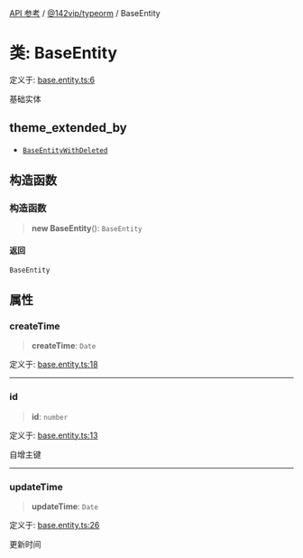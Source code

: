 [API 参考](../../../index.md) / [@142vip/typeorm](../index.md) / BaseEntity

# 类: BaseEntity

定义于: [base.entity.ts:6](https://github.com/142vip/core-x/blob/d4a5b2e7c860b49a40d6ff85745b241507ccf1fd/packages/typeorm/src/base.entity.ts#L6)

基础实体

## theme_extended_by

- [`BaseEntityWithDeleted`](BaseEntityWithDeleted.md)

## 构造函数

### 构造函数

> **new BaseEntity**(): `BaseEntity`

#### 返回

`BaseEntity`

## 属性

### createTime

> **createTime**: `Date`

定义于: [base.entity.ts:18](https://github.com/142vip/core-x/blob/d4a5b2e7c860b49a40d6ff85745b241507ccf1fd/packages/typeorm/src/base.entity.ts#L18)

***

### id

> **id**: `number`

定义于: [base.entity.ts:13](https://github.com/142vip/core-x/blob/d4a5b2e7c860b49a40d6ff85745b241507ccf1fd/packages/typeorm/src/base.entity.ts#L13)

自增主键

***

### updateTime

> **updateTime**: `Date`

定义于: [base.entity.ts:26](https://github.com/142vip/core-x/blob/d4a5b2e7c860b49a40d6ff85745b241507ccf1fd/packages/typeorm/src/base.entity.ts#L26)

更新时间
